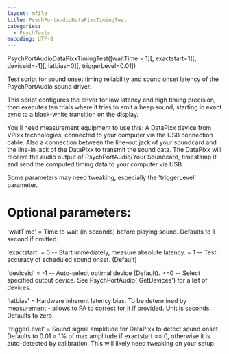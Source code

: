 ```yaml
---
layout: mfile
title: PsychPortAudioDataPixxTimingTest
categories:
  - PsychTests
encoding: UTF-8
---
```


PsychPortAudioDataPixxTimingTest([waitTime = 1][, exactstart=1][, deviceid=-1][, latbias=0][, triggerLevel=0.01])

Test script for sound onset timing reliability and sound onset latency of
the PsychPortAudio sound driver.

This script configures the driver for low latency and high timing
precision, then executes ten trials where it tries to emit a beep sound,
starting in exact sync to a black-white transition on the display.

You'll need measurement equipment to use this: A DataPixx device from
VPixx technologies, connected to your computer via the USB connection
cable. Also a connection between the line-out jack of your soundcard and
the line-in jack of the DataPixx to transmit the sound data. The DataPixx
will receive the audio output of PsychPortAudio/Your Soundcard, timestamp
it and send the computed timing data to your computer via USB.

Some parameters may need tweaking, especially the 'triggerLevel'
parameter.

# Optional parameters:

'waitTime'   = Time to wait (in seconds) before playing sound. Defaults
               to 1 second if omitted.

'exactstart' = 0 -- Start immediately, measure absolute latency.
             \= 1 -- Test accuracy of scheduled sound onset. (Default)

'deviceid'   = -1 -- Auto-select optimal device (Default).
            \>=0   -- Select specified output device. See
                     PsychPortAudio('GetDevices') for a list of devices.

'latbias'    = Hardware inherent latency bias. To be determined by
               measurement - allows to PA to correct for it if provided.
               Unit is seconds. Defaults to zero.

'triggerLevel' = Sound signal amplitude for DataPixx to detect sound
                 onset. Defaults to 0.01 = 1% of max amplitude if
                 exactstart == 0, otherwise it is auto-detected by
                 calibration. This will likely need tweaking on your
                 setup.
